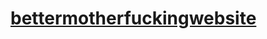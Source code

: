 # [bettermotherfuckingwebsite](https://trangcassim.github.io/bettermotherfuckingwebsite/bettermotherfuckingwebsite.html)
